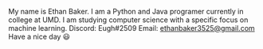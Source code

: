 My name is Ethan Baker.
I am a Python and Java programer currently in college at UMD. 
I am studying computer science with a specific focus on machine learning.
Discord: Eugh#2509
Email: ethanbaker3525@gmail.com
Have a nice day 😃

<!---
ethanbaker3525/ethanbaker3525 is a ✨ special ✨ repository because its `README.md` (this file) appears on your GitHub profile.
You can click the Preview link to take a look at your changes.
--->
